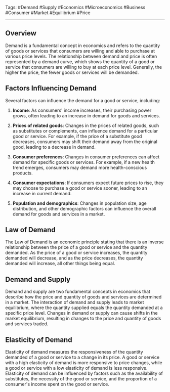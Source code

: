 Tags: #Demand #Supply #Economics #Microeconomics #Business #Consumer #Market #Equilibrium #Price

---

## Overview

Demand is a fundamental concept in economics and refers to the quantity of goods or services that consumers are willing and able to purchase at various price levels. The relationship between demand and price is often represented by a demand curve, which shows the quantity of a good or service that consumers are willing to buy at each price level. Generally, the higher the price, the fewer goods or services will be demanded.

## Factors Influencing Demand

Several factors can influence the demand for a good or service, including:

1.  **Income**: As consumers' income increases, their purchasing power grows, often leading to an increase in demand for goods and services.
    
2.  **Prices of related goods**: Changes in the prices of related goods, such as substitutes or complements, can influence demand for a particular good or service. For example, if the price of a substitute good decreases, consumers may shift their demand away from the original good, leading to a decrease in demand.
    
3.  **Consumer preferences**: Changes in consumer preferences can affect demand for specific goods or services. For example, if a new health trend emerges, consumers may demand more health-conscious products.
    
4.  **Consumer expectations**: If consumers expect future prices to rise, they may choose to purchase a good or service sooner, leading to an increase in current demand.
    
5.  **Population and demographics**: Changes in population size, age distribution, and other demographic factors can influence the overall demand for goods and services in a market.
    

## Law of Demand

The Law of Demand is an economic principle stating that there is an inverse relationship between the price of a good or service and the quantity demanded. As the price of a good or service increases, the quantity demanded will decrease, and as the price decreases, the quantity demanded will increase, all other things being equal.

## Demand and Supply

Demand and supply are two fundamental concepts in economics that describe how the price and quantity of goods and services are determined in a market. The interaction of demand and supply leads to market equilibrium, where the quantity supplied equals the quantity demanded at a specific price level. Changes in demand or supply can cause shifts in the market equilibrium, resulting in changes to the price and quantity of goods and services traded.

## Elasticity of Demand

Elasticity of demand measures the responsiveness of the quantity demanded of a good or service to a change in its price. A good or service with a high elasticity of demand is more responsive to price changes, while a good or service with a low elasticity of demand is less responsive. Elasticity of demand can be influenced by factors such as the availability of substitutes, the necessity of the good or service, and the proportion of a consumer's income spent on the good or service.